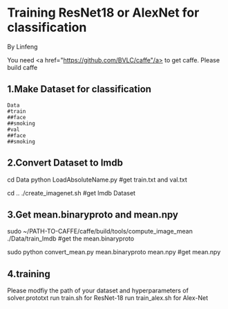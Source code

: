 
# Training ResNet18 or AlexNet for classification
By Linfeng

You need <a href="https://github.com/BVLC/caffe"/a> to get caffe.
Please build caffe

## 1.Make Dataset for classification
```
Data
#train
##face
##smoking
#val
##face
##smoking
```
## 2.Convert Dataset to lmdb

cd Data
python LoadAbsoluteName.py #get train.txt and val.txt

cd ..
./create_imagenet.sh #get lmdb Dataset

## 3.Get mean.binaryproto and mean.npy

sudo ~/PATH-TO-CAFFE/caffe/build/tools/compute_image_mean ./Data/train_lmdb #get the mean.binaryproto

sudo python convert_mean.py mean.binaryproto mean.npy #get mean.npy

## 4.training 
Please modfiy the path of your dataset and hyperparameters of solver.prototxt
run  train.sh for ResNet-18
run  train_alex.sh for Alex-Net
